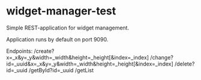 # widget-manager-test

Simple REST-application for widget management.

Application runs by default on port 9090.

Endpoints:
/create?x=_x&y=_y&width=_width&height=_height[&index=_index]
/change?id=_uuid&x=_x&y=_y&width=_width&height=_height[&index=_index]
/delete?id=_uuid
/getById?id=_uuid
/getList